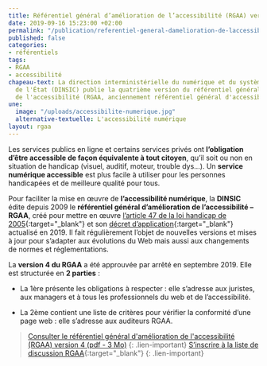 ```yaml
---
title: Référentiel général d’amélioration de l’accessibilité (RGAA) version 4
date: 2019-09-16 15:23:00 +02:00
permalink: "/publication/referentiel-general-damelioration-de-laccessibilite-rgaa-version-4/"
published: false
categories:
- référentiels
tags:
- RGAA
- accessibilité
chapeau-text: La direction interministérielle du numérique et du système d'information
  de l'État (DINSIC) publie la quatrième version du référentiel général d'amélioration
  de l'accessibilité (RGAA, anciennement référentiel général d'accessibilité des administrations).
une:
  image: "/uploads/accessibilite-numerique.jpg"
  alternative-textuelle: L'accessibilité numérique
layout: rgaa
---
```


  <!-- alternative-textuelle: "L'accessibilité numérique" -->

Les services publics en ligne et certains services privés ont **l’obligation d’être accessible de façon équivalente à tout citoyen**, qu’il soit ou non en situation de handicap (visuel, auditif, moteur, trouble dys…). Un **service numérique accessible** est plus facile à utiliser pour les personnes handicapées et de meilleure qualité pour tous. <br>

Pour faciliter la mise en œuvre de **l’accessibilité numérique**, la **DINSIC** édite depuis 2009 le **référentiel général d’amélioration de l’accessibilité – RGAA**, créé  pour mettre en œuvre [l’article 47 de la loi handicap de 2005](https://www.legifrance.gouv.fr/affichTexteArticle.do?idArticle=LEGIARTI000037388867&cidTexte=LEGITEXT000006051257){:target="_blank"} et son [décret d’application](https://www.legifrance.gouv.fr/affichTexte.do?cidTexte=JORFTEXT000038811937){:target="_blank"} actualisé en 2019. Il fait régulièrement l’objet de nouvelles versions et mises à jour pour s’adapter aux évolutions du Web mais aussi aux changements de normes et réglementations.

La **version 4 du RGAA** a été approuvée par arrêté en septembre 2019. Elle est structurée en **2 parties** :

* La 1ère présente les obligations à respecter : elle s’adresse aux juristes, aux managers et à tous les professionnels du web et de l’accessibilité.

* La 2ème contient une liste de critères pour vérifier la conformité d’une page web : elle s’adresse aux auditeurs RGAA.

> [Consulter le référentiel général d'amélioration de l'accessibilité (RGAA) version 4 (pdf - 3 Mo)](/uploads/RGAA-v4-5cde97.pdf)
{: .lien-important}
> [S’inscrire à la liste de discussion RGAA](https://framalistes.org/sympa/subscribe/rgaa){:target="_blank"}
{: .lien-important}
